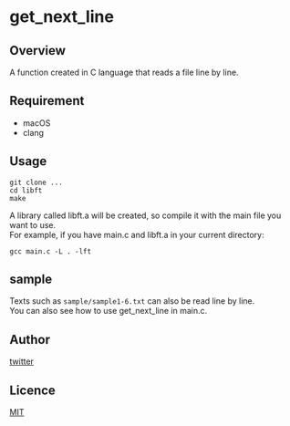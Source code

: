 # get_next_line

## Overview

A function created in C language that reads a file line by line.

## Requirement

- macOS
- clang

## Usage

```
git clone ...
cd libft
make
```
A library called libft.a will be created, so compile it with the main file you want to use.  
For example, if you have main.c and libft.a in your current directory:

```
gcc main.c -L . -lft
```

## sample

Texts such as `sample/sample1-6.txt` can also be read line by line.  
You can also see how to use get_next_line in main.c.

## Author

[twitter](https://twitter.com/Kotabrog)

## Licence

[MIT](https://github.com/kotabrog/get_next_line/blob/main/LICENSE)